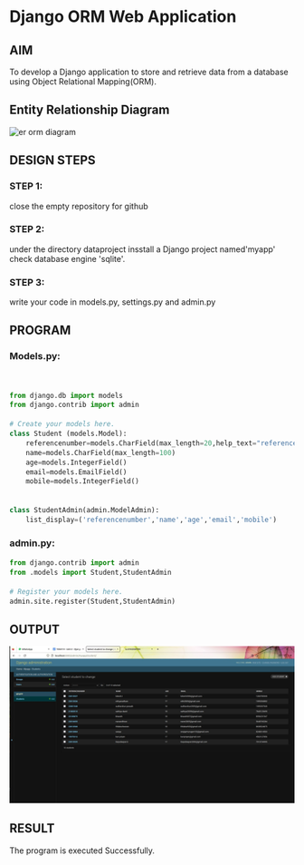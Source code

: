 # Django ORM Web Application

## AIM
To develop a Django application to store and retrieve data from a database using Object Relational Mapping(ORM).

## Entity Relationship Diagram
![er orm diagram](https://github.com/ILAIYADEEPAN/django-orm-app/assets/147473334/67ba9a39-b0e1-4888-a17d-b217aaffd41d)


## DESIGN STEPS

### STEP 1:

close the empty repository for github

### STEP 2:

under the directory dataproject insstall a Django project named'myapp' check database engine 'sqlite'.

### STEP 3:

write your code in models.py, settings.py and admin.py 

## PROGRAM
### Models.py:

```python


from django.db import models
from django.contrib import admin

# Create your models here.
class Student (models.Model):
    referencenumber=models.CharField(max_length=20,help_text="reference number")
    name=models.CharField(max_length=100)
    age=models.IntegerField()
    email=models.EmailField()
    mobile=models.IntegerField()


class StudentAdmin(admin.ModelAdmin):
    list_display=('referencenumber','name','age','email','mobile')
```

### admin.py:
```python
from django.contrib import admin
from .models import Student,StudentAdmin

# Register your models here.
admin.site.register(Student,StudentAdmin)
```



## OUTPUT
![Alt text](output.jpg)


## RESULT
The program is executed Successfully.
